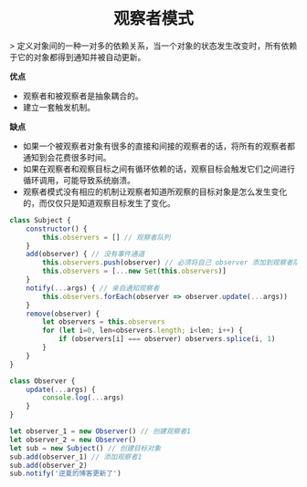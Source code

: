 <h1>
  <center>观察者模式</center>
</h1>
> 定义对象间的一种一对多的依赖关系，当一个对象的状态发生改变时，所有依赖于它的对象都得到通知并被自动更新。

**优点**

- 观察者和被观察者是抽象耦合的。
- 建立一套触发机制。

**缺点**

- 如果一个被观察者对象有很多的直接和间接的观察者的话，将所有的观察者都通知到会花费很多时间。
- 如果在观察者和观察目标之间有循环依赖的话，观察目标会触发它们之间进行循环调用，可能导致系统崩溃。
- 观察者模式没有相应的机制让观察者知道所观察的目标对象是怎么发生变化的，而仅仅只是知道观察目标发生了变化。


```js
class Subject {
    constructor() {
        this.observers = [] // 观察者队列
    }
    add(observer) { // 没有事件通道
        this.observers.push(observer) // 必须将自己 observer 添加到观察者队列
        this.observers = [...new Set(this.observers)]
    }
    notify(...args) { // 亲自通知观察者
        this.observers.forEach(observer => observer.update(...args))
    }
    remove(observer) {
        let observers = this.observers
    	for (let i=0, len=observers.length; i<len; i++) {
            if (observers[i] === observer) observers.splice(i, 1)
        }
    }
}

class Observer {
    update(...args) {
    	console.log(...args)
    }
}

let observer_1 = new Observer() // 创建观察者1
let observer_2 = new Observer()
let sub = new Subject() // 创建目标对象
sub.add(observer_1) // 添加观察者1
sub.add(observer_2)
sub.notify('逆夏的博客更新了')



```

